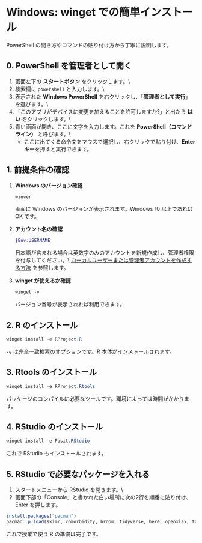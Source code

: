 # Windows: winget での簡単インストール

PowerShell の開き方やコマンドの貼り付け方から丁寧に説明します。

## 0. PowerShell を管理者として開く

1. 画面左下の **スタートボタン** をクリックします。\\
2. 検索欄に `powershell` と入力します。\\
3. 表示された **Windows PowerShell** を右クリックし、「**管理者として実行**」を選びます。\\
4. 「このアプリがデバイスに変更を加えることを許可しますか?」と出たら **はい** をクリックします。\\
5. 青い画面が開き、ここに文字を入力します。これを **PowerShell（コマンドライン）** と呼びます。\\
   - ここに出てくる命令文をマウスで選択し、右クリックで貼り付け、**Enter キー**を押すと実行できます。

## 1. 前提条件の確認

1. **Windows のバージョン確認**

    ```powershell
    winver
    ```

    画面に Windows のバージョンが表示されます。Windows 10 以上であれば OK です。

2. **アカウント名の確認**

    ```powershell
    $Env:USERNAME
    ```

    日本語が含まれる場合は英数字のみのアカウントを新規作成し、管理者権限を付与してください。\\
    [ローカルユーザーまたは管理者アカウントを作成する方法](https://support.microsoft.com/ja-jp/windows/create-a-local-user-or-administrator-account-in-windows-20f7d0d1-70f5-4102-9039-0a5a603b005e) を参照します。

3. **winget が使えるか確認**

    ```powershell
    winget -v
    ```

    バージョン番号が表示されれば利用できます。

## 2. R のインストール

```powershell
winget install -e RProject.R
```

`-e` は完全一致検索のオプションです。R 本体がインストールされます。

## 3. Rtools のインストール

```powershell
winget install -e RProject.Rtools
```

パッケージのコンパイルに必要なツールです。環境によっては時間がかかります。

## 4. RStudio のインストール

```powershell
winget install -e Posit.RStudio
```

これで RStudio もインストールされます。

## 5. RStudio で必要なパッケージを入れる

1. スタートメニューから RStudio を開きます。\\
2. 画面下部の「Console」と書かれた白い場所に次の2行を順番に貼り付け、Enter を押します。

```r
install.packages("pacman")
pacman::p_load(skimr, comorbidity, broom, tidyverse, here, openxlsx, tableone)
```

これで授業で使う R の準備は完了です。

